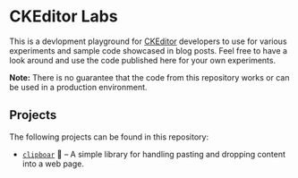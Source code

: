 # CKEditor Labs

This is a devlopment playground for [CKEditor](https://ckeditor.com/) developers to use for various experiments and sample code showcased in blog posts. Feel free to have a look around and use the code published here for your own experiments.

**Note:** There is no guarantee that the code from this repository works or can be used in a production environment.

## Projects

The following projects can be found in this repository:

* [`clipboar`](https://github.com/ckeditor/labs/tree/master/clipboar) :boar: &ndash; A simple library for handling pasting and dropping content into a web page.

